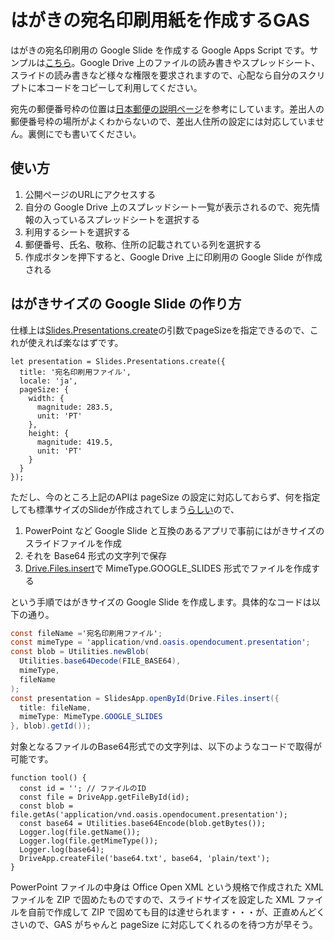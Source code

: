 # はがきの宛名印刷用紙を作成するGAS
はがきの宛名印刷用の Google Slide を作成する Google Apps Script です。サンプルは[こちら](https://script.google.com/macros/s/AKfycbx-pa5AcF4_MW_a2W5K9HWNHHgRiiWgL8vEu-skAlQi25T6a4jSvywrVOIruqw_h5bP/exec)。Google Drive 上のファイルの読み書きやスプレッドシート、スライドの読み書きなど様々な権限を要求されますので、心配なら自分のスクリプトに本コードをコピーして利用してください。

宛先の郵便番号枠の位置は[日本郵便の説明ページ](https://www.post.japanpost.jp/zipcode/zipmanual/p05.html)を参考にしています。差出人の郵便番号枠の場所がよくわからないので、差出人住所の設定には対応していません。裏側にでも書いてください。
## 使い方
1. 公開ページのURLにアクセスする
2. 自分の Google Drive 上のスプレッドシート一覧が表示されるので、宛先情報の入っているスプレッドシートを選択する
3. 利用するシートを選択する
4. 郵便番号、氏名、敬称、住所の記載されている列を選択する
5. 作成ボタンを押下すると、Google Drive 上に印刷用の Google Slide が作成される

## はがきサイズの Google Slide の作り方
仕様上は[Slides.Presentations.create](https://developers.google.com/slides/api/samples/presentation#create_a_new_presentation)の引数でpageSizeを指定できるので、これが使えれば楽なはずです。
```javascript:sample
let presentation = Slides.Presentations.create({
  title: '宛名印刷用ファイル',
  locale: 'ja',
  pageSize: {
    width: {
      magnitude: 283.5,
      unit: 'PT'
    },
    height: {
      magnitude: 419.5,
      unit: 'PT'
    }
  }
});
```
ただし、今のところ上記のAPIは pageSize の設定に対応しておらず、何を指定しても標準サイズのSlideが作成されてしまう[らしい](https://issuetracker.google.com/issues/119321089)ので、

1. PowerPoint など Google Slide と互換のあるアプリで事前にはがきサイズのスライドファイルを作成
2. それを Base64 形式の文字列で保存
3. [Drive.Files.insert](https://developers.google.com/drive/api/v2/reference/files/insert)で MimeType.GOOGLE_SLIDES 形式でファイルを作成する

という手順ではがきサイズの Google Slide を作成します。具体的なコードは以下の通り。
```javascript:コード.gs
const fileName ='宛名印刷用ファイル';
const mimeType = 'application/vnd.oasis.opendocument.presentation';
const blob = Utilities.newBlob(
  Utilities.base64Decode(FILE_BASE64),
  mimeType,
  fileName
);
const presentation = SlidesApp.openById(Drive.Files.insert({
  title: fileName,
  mimeType: MimeType.GOOGLE_SLIDES
}, blob).getId());
```
対象となるファイルのBase64形式での文字列は、以下のようなコードで取得が可能です。
```javascript:sample
function tool() {
  const id = ''; // ファイルのID
  const file = DriveApp.getFileById(id);
  const blob = file.getAs('application/vnd.oasis.opendocument.presentation');
  const base64 = Utilities.base64Encode(blob.getBytes());
  Logger.log(file.getName());
  Logger.log(file.getMimeType());
  Logger.log(base64);
  DriveApp.createFile('base64.txt', base64, 'plain/text');
}
```
PowerPoint ファイルの中身は Office Open XML という規格で作成された XML ファイルを ZIP で固めたものですので、スライドサイズを設定した XML ファイルを自前で作成して ZIP で固めても目的は達せられます・・・が、正直めんどくさいので、GAS がちゃんと pageSize に対応してくれるのを待つ方が早そう。 
